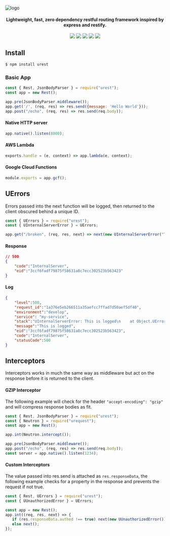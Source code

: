![logo](https://storage.googleapis.com/public-stuff/urest-logo-2.png)

<h4 align="center">Lightweight, fast, zero dependency restful routing framework inspired by express and restify.</h3>

<p align="center">
<a href="https://www.npmjs.com/package/urest"><img src="https://img.shields.io/npm/dt/urest.svg?style=for-the-badge"></a>
<a href="https://travis-ci.org/conorturner/urest"><img src="https://img.shields.io/travis/conorturner/urest.svg?style=for-the-badge"></a>
<a href="https://coveralls.io/github/conorturner/urest"><img src="https://img.shields.io/coveralls/github/conorturner/urest.svg?style=for-the-badge"></a>
<a href="/#"><img src="https://img.shields.io/github/license/conorturner/urest.svg?style=for-the-badge"></a>
<a href="/#"><img src="https://img.shields.io/bundlephobia/min/urest.svg?style=for-the-badge"></a>
</p>


## Install
```bash
$ npm install urest
```

### Basic App
```javascript
const { Rest, JsonBodyParser } = require("urest");
const app = new Rest();

app.pre(JsonBodyParser.middleware());
app.get('/', (req, res) => res.send({message: 'Hello World'}));
app.post("/echo", (req, res) => res.send(req.body));
```
#### Native HTTP server
```javascript
app.native().listen(8000);
```
#### AWS Lambda
```javascript
exports.handle = (e, context) => app.lambda(e, context);
```
#### Google Cloud Functions
```javascript
module.exports = app.gcf();
```

## UErrors
Errors passed into the next function will be logged, then returned to the client obscured behind a unique ID.
```javascript
const { UErrors } = require("urest");
const { UInternalServerError } = UErrors;

app.get("/broken", (req, res, next) => next(new UInternalServerError("This is logged")));

```
#### Response
```json
// 500
{
    "code":"InternalServer",
    "eid":"3ccf6fadf79875f58631a8c7ecc302523b563423"
}
```
#### Log
```json
{
    "level":500,
    "request_id":"1a376e5eb266511a35aefcc7ffad7d50aef5df40",
    "environment":"develop",
    "service": "my-service",
    "stack":"UInternalServerError: This is logged\n    at Object.UError (urest/library/UErrors.js:7:8)\n    at new <anonymous> (urest/library/UErrors.js:11:9)\n    at runHandler (urest/library/Rest.js:79:22)\n    at next (urest/library/Rest.js:87:4)\n    at IncomingMessage.req.on.on (urest/library/JsonBodyParser.js:26:6)\n    at emitNone (events.js:106:13)\n    at IncomingMessage.emit (events.js:208:7)\n    at endReadableNT (_stream_readable.js:1056:12)\n    at _combinedTickCallback (internal/process/next_tick.js:138:11)\n    at process._tickCallback (internal/process/next_tick.js:180:9)",
    "message":"This is logged",
    "eid":"3ccf6fadf79875f58631a8c7ecc302523b563423",
    "code":"InternalServer",
    "statusCode":500
}
```

## Interceptors
Interceptors works in much the same way as middleware but act on the response before it is returned to the client.

#### GZIP Interceptor

The following example will check for the header `"accept-encoding": "gzip"` and will compress response bodies as fit.

```javascript
const { Rest, JsonBodyParser } = require("urest");
const { Neutron } = require("urequest");
const app = new Rest();

app.int(Neutron.intercept());

app.pre(JsonBodyParser.middleware());
app.post("/echo", (req, res) => res.send(req.body));
const server = app.native().listen(1234);
```

#### Custom Interceptors

The value passed into res.send is attached as `res.responseData`, the following example checks for a property in the response and prevents the request if not true.

```javascript
const { Rest, UErrors } = require("urest");
const { UUnauthorizedError } = UErrors;

const app = new Rest();
app.int((req, res, next) => {
   if (res.responseData.authed !== true) next(new UUnauthorizedError());
   else next();
});
```
